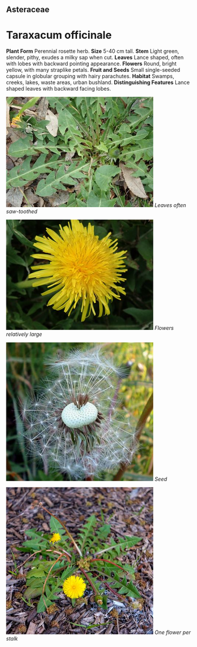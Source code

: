 ## Asteraceae
# Taraxacum officinale
 **Plant Form** Perennial rosette herb. **Size** 5-40 cm tall. **Stem** Light green, slender, pithy, exudes a milky sap when cut. **Leaves** Lance shaped, often with lobes with backward pointing appearance. **Flowers** Round, bright yellow, with many straplike petals. **Fruit and Seeds** Small single-seeded capsule in globular grouping with hairy parachutes. **Habitat** Swamps, creeks, lakes, waste areas, urban bushland. **Distinguishing Features** Lance shaped leaves with backward facing lobes.


![Leaves often saw-toothed](1688_P9210475.jpg)
 *Leaves often saw-toothed* 

![Flowers relatively large](3119_P6163437.jpg)
 *Flowers relatively large* 

![Seed](35983_p-2113-dandilion2.jpg)
 *Seed* 

![One flower per stalk](61992__DSF2451.jpg)
 *One flower per stalk* 

